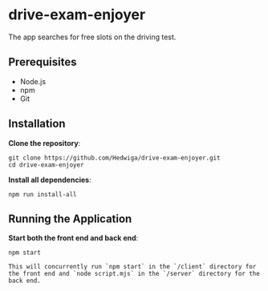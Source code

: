 # drive-exam-enjoyer
The app searches for free slots on the driving test.


## Prerequisites

- Node.js
- npm
- Git

## Installation

**Clone the repository**:

    git clone https://github.com/Hedwiga/drive-exam-enjoyer.git
    cd drive-exam-enjoyer

**Install all dependencies**:

    npm run install-all

## Running the Application

**Start both the front end and back end**:

    npm start

    This will concurrently run `npm start` in the `/client` directory for the front end and `node script.mjs` in the `/server` directory for the back end.
